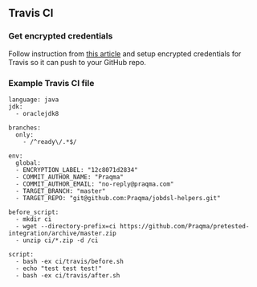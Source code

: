 ## Travis CI

### Get encrypted credentials

Follow instruction from [this article](https://gist.github.com/domenic/ec8b0fc8ab45f39403dd#get-encrypted-credentials) and setup encrypted credentials for Travis so it can push to your GitHub repo.

### Example Travis CI file

```
language: java
jdk:
  - oraclejdk8

branches:
  only:
    - /^ready\/.*$/

env:
  global:
  - ENCRYPTION_LABEL: "12c8071d2834"
  - COMMIT_AUTHOR_NAME: "Praqma"
  - COMMIT_AUTHOR_EMAIL: "no-reply@praqma.com"
  - TARGET_BRANCH: "master"
  - TARGET_REPO: "git@github.com:Praqma/jobdsl-helpers.git"

before_script:
  - mkdir ci
  - wget --directory-prefix=ci https://github.com/Praqma/pretested-integration/archive/master.zip
  - unzip ci/*.zip -d /ci

script:
  - bash -ex ci/travis/before.sh
  - echo "test test test!"
  - bash -ex ci/travis/after.sh
```